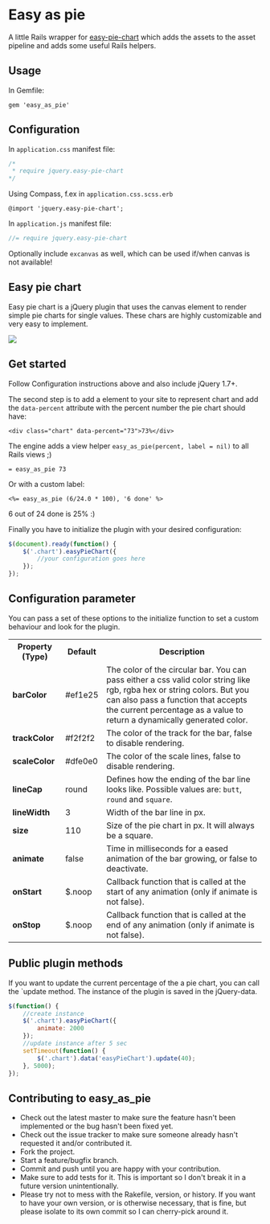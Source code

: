 Easy as pie
==============

A little Rails wrapper for [easy-pie-chart](https://github.com/rendro/easy-pie-chart) which adds the assets to the asset pipeline and adds some useful Rails helpers.

Usage
-----------

In Gemfile:

`gem 'easy_as_pie'`

Configuration
-----------

In `application.css` manifest file:

```css
/*
 * require jquery.easy-pie-chart
*/
```

Using Compass, f.ex in `application.css.scss.erb`

```
@import 'jquery.easy-pie-chart';
```

In `application.js` manifest file:

```javascript
//= require jquery.easy-pie-chart
```

Optionally include `excanvas` as well, which can be used if/when canvas is not available!

Easy pie chart
-----------

Easy pie chart is a jQuery plugin that uses the canvas element to render simple pie charts for single values.
These chars are highly customizable and very easy to implement.

![](https://github.com/rendro/easy-pie-chart/raw/master/img/easy-pie-chart.png)

Get started
-----------

Follow Configuration instructions above and also include jQuery 1.7+.

The second step is to add a element to your site to represent chart and add the `data-percent` attribute with the percent number the pie chart should have:

    <div class="chart" data-percent="73">73%</div>

The engine adds a view helper `easy_as_pie(percent, label = nil)` to all Rails views ;)

```haml
= easy_as_pie 73
```

Or with a custom label:

```erb
<%= easy_as_pie (6/24.0 * 100), '6 done' %>
```

6 out of 24 done is 25% :)

Finally you have to initialize the plugin with your desired configuration:

```javascript
$(document).ready(function() {
    $('.chart').easyPieChart({
        //your configuration goes here
    });
});
```

Configuration parameter
-----------------------

You can pass a set of these options to the initialize function to set a custom behaviour and look for the plugin.

<table>
    <tr>
        <th>Property (Type)</th>
        <th>Default</th>
        <th>Description</th>
    </tr>
    <tr>
        <td><strong>barColor</strong></td>
        <td>#ef1e25</td>
        <td>The color of the circular bar. You can pass either a css valid color string like rgb, rgba hex or string colors. But you can also pass a function that accepts the current percentage as a value to return a dynamically generated color.</td>
    </tr>
    <tr>
        <td><strong>trackColor</strong></td>
        <td>#f2f2f2</td>
        <td>The color of the track for the bar, false to disable rendering.</td>
    </tr>
    <tr>
        <td><strong>scaleColor</strong></td>
        <td>#dfe0e0</td>
        <td>The color of the scale lines, false to disable rendering.</td>
    </tr>
    <tr>
        <td><strong>lineCap</strong></td>
        <td>round</td>
        <td>Defines how the ending of the bar line looks like. Possible values are: <code>butt</code>, <code>round</code> and <code>square</code>.</td>
    </tr>
    <tr>
        <td><strong>lineWidth</strong></td>
        <td>3</td>
        <td>Width of the bar line in px.</td>
    </tr>
    <tr>
        <td><strong>size</strong></td>
        <td>110</td>
        <td>Size of the pie chart in px. It will always be a square.</td>
    </tr>
    <tr>
        <td><strong>animate</strong></td>
        <td>false</td>
        <td>Time in milliseconds for a eased animation of the bar growing, or false to deactivate.</td>
    </tr>
    <tr>
        <td><strong>onStart</strong></td>
        <td>$.noop</td>
        <td>Callback function that is called at the start of any animation (only if animate is not false).</td>
    </tr>
    <tr>
        <td><strong>onStop</strong></td>
        <td>$.noop</td>
        <td>Callback function that is called at the end of any animation (only if animate is not false).</td>
    </tr>
</table>

Public plugin methods
-----------

If you want to update the current percentage of the a pie chart, you can call the `update method. The instance of the plugin is saved in the jQuery-data.

```javascript
$(function() {
    //create instance
    $('.chart').easyPieChart({
        animate: 2000
    });
    //update instance after 5 sec
    setTimeout(function() {
        $('.chart').data('easyPieChart').update(40);
    }, 5000);
});
```

## Contributing to easy_as_pie
 
* Check out the latest master to make sure the feature hasn't been implemented or the bug hasn't been fixed yet.
* Check out the issue tracker to make sure someone already hasn't requested it and/or contributed it.
* Fork the project.
* Start a feature/bugfix branch.
* Commit and push until you are happy with your contribution.
* Make sure to add tests for it. This is important so I don't break it in a future version unintentionally.
* Please try not to mess with the Rakefile, version, or history. If you want to have your own version, or is otherwise necessary, that is fine, but please isolate to its own commit so I can cherry-pick around it.

